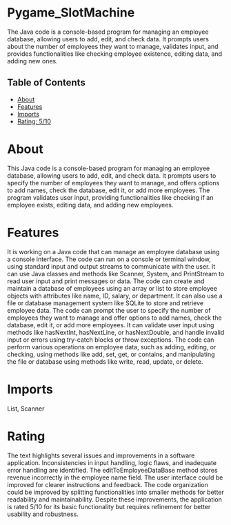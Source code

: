 # Pygame_SlotMachine

The Java code is a console-based program for managing an employee database, allowing users to add, edit, and check data. It prompts users about the number of employees they want to manage, validates input, and provides functionalities like checking employee existence, editing data, and adding new ones.

## Table of Contents

- [About](#about)
- [Features](#features)
- [Imports](#Imports)
- [Rating: 5/10](#Rating)

# About

This Java code is a console-based program for managing an employee database, allowing users to add, edit, and check data. It prompts users to specify the number of employees they want to manage, and offers options to add names, check the database, edit it, or add more employees. The program validates user input, providing functionalities like checking if an employee exists, editing data, and adding new employees.

# Features

It is working on a Java code that can manage an employee database using a console interface. The code can run on a console or terminal window, using standard input and output streams to communicate with the user. It can use Java classes and methods like Scanner, System, and PrintStream to read user input and print messages or data.
The code can create and maintain a database of employees using an array or list to store employee objects with attributes like name, ID, salary, or department. It can also use a file or database management system like SQLite to store and retrieve employee data.
The code can prompt the user to specify the number of employees they want to manage and offer options to add names, check the database, edit it, or add more employees. It can validate user input using methods like hasNextInt, hasNextLine, or hasNextDouble, and handle invalid input or errors using try-catch blocks or throw exceptions.
The code can perform various operations on employee data, such as adding, editing, or checking, using methods like add, set, get, or contains, and manipulating the file or database using methods like write, read, update, or delete.

# Imports

List, Scanner

# Rating

The text highlights several issues and improvements in a software application. Inconsistencies in input handling, logic flaws, and inadequate error handling are identified. The editToEmployeeDataBase method stores revenue incorrectly in the employee name field. The user interface could be improved for clearer instructions and feedback. The code organization could be improved by splitting functionalities into smaller methods for better readability and maintainability. Despite these improvements, the application is rated 5/10 for its basic functionality but requires refinement for better usability and robustness.
